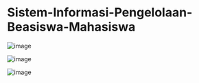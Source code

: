 # Sistem-Informasi-Pengelolaan-Beasiswa-Mahasiswa

![image](https://github.com/kandang-ulo/Sistem-Informasi-Pengelolaan-Beasiswa-Mahasiswa/assets/127497339/70487216-8b5a-4d74-ae20-27895e63242f)

![image](https://github.com/kandang-ulo/Sistem-Informasi-Pengelolaan-Beasiswa-Mahasiswa/assets/127497339/262588e0-00cb-42b3-ac62-fad7ad4f3fea)

![image](https://github.com/kandang-ulo/Sistem-Informasi-Pengelolaan-Beasiswa-Mahasiswa/assets/127497339/eb095fc4-4277-44fe-95a5-4c81a1ada76c)



